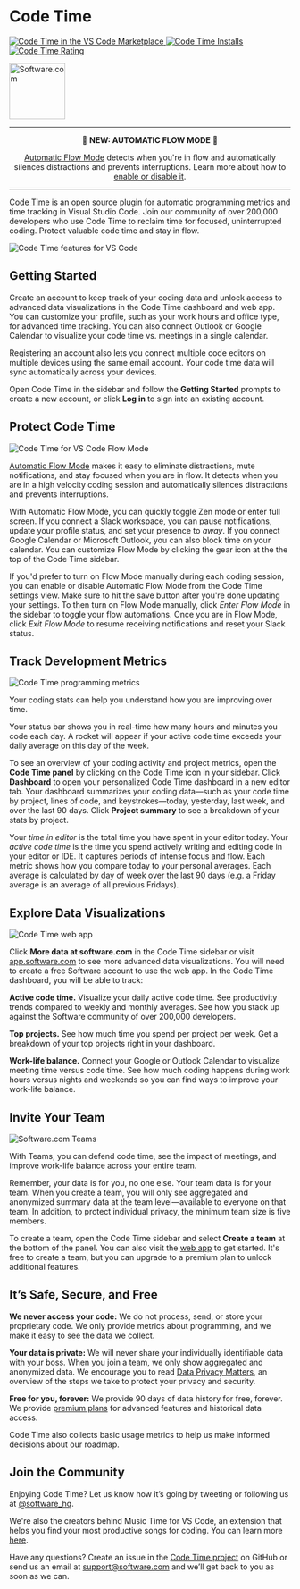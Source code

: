 # Code Time

<p>
  <a href="https://marketplace.visualstudio.com/items?itemName=softwaredotcom.swdc-vscode">
    <img alt="Code Time in the VS Code Marketplace" src="https://vsmarketplacebadge.apphb.com/version-short/softwaredotcom.swdc-vscode.svg?style=flat-square&color=00b4ee&label=marketplace">
  </a>
  <a href="https://marketplace.visualstudio.com/items?itemName=softwaredotcom.swdc-vscode">
    <img alt="Code Time Installs" src="https://vsmarketplacebadge.apphb.com/installs-short/softwaredotcom.swdc-vscode.svg?style=flat-square&color=00b4ee">
  </a>
  <a href="https://marketplace.visualstudio.com/items?itemName=softwaredotcom.swdc-vscode">
    <img alt="Code Time Rating" src="https://vsmarketplacebadge.apphb.com/rating-short/softwaredotcom.swdc-vscode.svg?style=flat-square&color=00b4ee">
  </a>
</p>

<p><a href="https://www.software.com"><img alt="Software.com" src="https://assets.software.com/readme/software-logo-light.png" width="100px"></a></p>

---

<p align="center"> 🚨 <b>NEW: AUTOMATIC FLOW MODE</b> 🚨 </p>

<p align="center">
  <a href="https://www.software.com/src/auto-flow-mode">Automatic Flow Mode</a> detects when you're in flow and automatically silences distractions and prevents interruptions. Learn more about how to <a href="https://github.com/swdotcom/swdc-vscode#protect-code-time">enable or disable it</a>. 
</p>

---

[Code Time](https://www.software.com/code-time) is an open source plugin for automatic programming metrics and time tracking in Visual Studio Code. Join our community of over 200,000 developers who use Code Time to reclaim time for focused, uninterrupted coding. Protect valuable code time and stay in flow.

![Code Time features for VS Code](https://assets.software.com/readme/code-time/vscode/features-2.5.0.png)

## Getting Started

Create an account to keep track of your coding data and unlock access to advanced data visualizations in the Code Time dashboard and web app. You can customize your profile, such as your work hours and office type, for advanced time tracking. You can also connect Outlook or Google Calendar to visualize your code time vs. meetings in a single calendar.

Registering an account also lets you connect multiple code editors on multiple devices using the same email account. Your code time data will sync automatically across your devices.

Open Code Time in the sidebar and follow the **Getting Started** prompts to create a new account, or click **Log in** to sign into an existing account. 

## Protect Code Time

![Code Time for VS Code Flow Mode](https://assets.software.com/readme/code-time/vscode/stay-in-flow-2.5.0.png)

[Automatic Flow Mode](https://www.software.com/src/auto-flow-mode) makes it easy to eliminate distractions, mute notifications, and stay focused when you are in flow. It detects when you are in a high velocity coding session and automatically silences distractions and prevents interruptions. 

With Automatic Flow Mode, you can quickly toggle Zen mode or enter full screen. If you connect a Slack workspace, you can pause notifications, update your profile status, and set your presence to *away*. If you connect Google Calendar or Microsoft Outlook, you can also block time on your calendar. You can customize Flow Mode by clicking the gear icon at the the top of the Code Time sidebar. 

If you'd prefer to turn on Flow Mode manually during each coding session, you can enable or disable Automatic Flow Mode from the Code Time settings view. Make sure to hit the save button after you're done updating your settings. To then turn on Flow Mode manually, click *Enter Flow Mode* in the sidebar to toggle your flow automations. Once you are in Flow Mode, click *Exit Flow Mode* to resume receiving notifications and reset your Slack status. 

## Track Development Metrics

![Code Time programming metrics](https://assets.software.com/readme/code-time/vscode/measure-progress-2.5.0.png)

Your coding stats can help you understand how you are improving over time.

Your status bar shows you in real-time how many hours and minutes you code each day. A rocket will appear if your active code time exceeds your daily average on this day of the week.

To see an overview of your coding activity and project metrics, open the **Code Time panel** by clicking on the Code Time icon in your sidebar. Click **Dashboard** to open your personalized Code Time dashboard in a new editor tab. Your dashboard summarizes your coding data—such as your code time by project, lines of code, and keystrokes—today, yesterday, last week, and over the last 90 days. Click **Project summary** to see a breakdown of your stats by project. 

Your _time in editor_ is the total time you have spent in your editor today. Your _active code time_ is the time you spend actively writing and editing code in your editor or IDE. It captures periods of intense focus and flow. Each metric shows how you compare today to your personal averages. Each average is calculated by day of week over the last 90 days (e.g. a Friday average is an average of all previous Fridays).

## Explore Data Visualizations

![Code Time web app](https://assets.software.com/readme/code-time/vscode/visualize-everything.png)

Click **More data at software.com** in the Code Time sidebar or visit [app.software.com](https://app.software.com) to see more advanced data visualizations. You will need to create a free Software account to use the web app. In the Code Time dashboard, you will be able to track: 

**Active code time.** Visualize your daily active code time. See productivity trends compared to weekly and monthly averages. See how you stack up against the Software community of over 200,000 developers.

**Top projects.** See how much time you spend per project per week. Get a breakdown of your top projects right in your dashboard.

**Work-life balance.** Connect your Google or Outlook Calendar to visualize meeting time versus code time. See how much coding happens during work hours versus nights and weekends so you can find ways to improve your work-life balance.

## Invite Your Team

![Software.com Teams](https://assets.software.com/readme/code-time/vscode/lead-your-team-2.5.3.png)

With Teams, you can defend code time, see the impact of meetings, and improve work-life balance across your entire team.

Remember, your data is for you, no one else. Your team data is for your team. When you create a team, you will only see aggregated and anonymized summary data at the team level—available to everyone on that team. In addition, to protect individual privacy, the minimum team size is five members. 

To create a team, open the Code Time sidebar and select **Create a team** at the bottom of the panel. You can also visit the [web app](https://app.software.com/organizations) to get started. It's free to create a team, but you can upgrade to a premium plan to unlock additional features. 

## It’s Safe, Secure, and Free

**We never access your code:** We do not process, send, or store your proprietary code. We only provide metrics about programming, and we make it easy to see the data we collect.

**Your data is private:** We will never share your individually identifiable data with your boss. When you join a team, we only show aggregated and anonymized data. We encourage you to read [Data Privacy Matters](https://www.software.com/data-privacy), an overview of the steps we take to protect your privacy and security.

**Free for you, forever:** We provide 90 days of data history for free, forever. We provide [premium plans](https://www.software.com/pricing) for advanced features and historical data access.

Code Time also collects basic usage metrics to help us make informed decisions about our roadmap.

## Join the Community

Enjoying Code Time? Let us know how it’s going by tweeting or following us at [@software_hq](https://twitter.com/software_hq).

We're also the creators behind Music Time for VS Code, an extension that helps you find your most productive songs for coding. You can learn more [here](https://www.software.com/music-time).

Have any questions? Create an issue in the [Code Time project](https://github.com/swdotcom/swdc-vscode) on GitHub or send us an email at [support@software.com](mailto:support@software.com) and we’ll get back to you as soon as we can.
